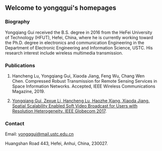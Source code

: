 ## Welcome to yongqgui's homepages

### Biography
Yongqiang Gui received the B.S. degree in 2016 from the HeFei University of Technology (HFUT), Hefei, China, where he is currently working toward the Ph.D. degree in electronics and communication Engineering in the Department of Electronic Engineering and Information Science, USTC. His research interest include wireless multimedia transmission.

### Publications

1. Hancheng Lu, Yongqiang Gui, Xiaoda Jiang, Feng Wu, Chang Wen Chen. Compressed Robust Transmission for Remote Sensing Services in Space Information Networks. Accepted, IEEE Wireless Communications Magazine, 2019.

2. [Yongqiang Gui, Zexue Li, Hancheng Lu, Haozhe Xiang, Xiaoda Jiang. Spatial Scalability Enabled Soft Video Broadcast for Users with Resolution Heterogeneity. IEEE Globecom 2017](https://ieeexplore.ieee.org/abstract/document/8254130).


### Contact

Email: yongqgui@mail.ustc.edu.cn

Huangshan Road 443, Hefei, Anhui, China, 230027.
